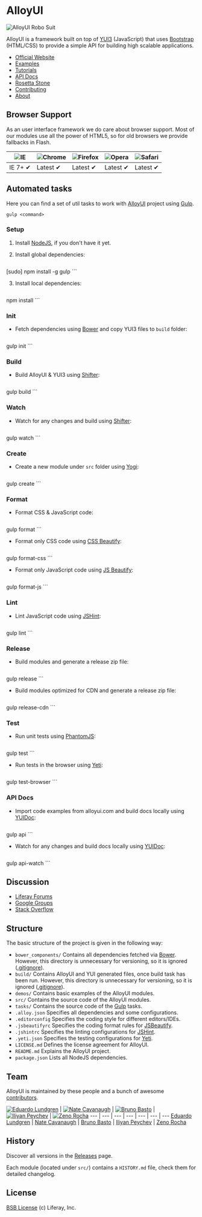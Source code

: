 # AlloyUI

![AlloyUI Robo Suit](http://f.cl.ly/items/292d3K0l3j221n3m0V0D/Alloy-Robo-Suit.jpg)

AlloyUI is a framework built on top of [YUI3](http://yuilibrary.com) (JavaScript) that uses [Bootstrap](http://liferay.github.io/alloy-bootstrap/) (HTML/CSS) to provide a simple API for building high scalable applications.

* [Official Website](http://alloyui.com/)
* [Examples](http://alloyui.com/examples/)
* [Tutorials](http://alloyui.com/tutorials/)
* [API Docs](http://alloyui.com/api/)
* [Rosetta Stone](http://alloyui.com/rosetta-stone/)
* [Contributing](http://alloyui.com/contributing/)
* [About](http://alloyui.com/about/)

## Browser Support

As an user interface framework we do care about browser support. Most of our modules use all the power of HTML5, so for old browsers we provide fallbacks in Flash.

![IE](https://raw.github.com/alrra/browser-logos/master/internet-explorer/internet-explorer_48x48.png) | ![Chrome](https://raw.github.com/alrra/browser-logos/master/chrome/chrome_48x48.png) | ![Firefox](https://raw.github.com/alrra/browser-logos/master/firefox/firefox_48x48.png) | ![Opera](https://raw.github.com/alrra/browser-logos/master/opera/opera_48x48.png) | ![Safari](https://raw.github.com/alrra/browser-logos/master/safari/safari_48x48.png)
--- | --- | --- | --- | --- |
IE 7+ ✔ | Latest ✔ | Latest ✔ | Latest ✔ | Latest ✔ |

## Automated tasks

Here you can find a set of util tasks to work with [AlloyUI](http://github.com/liferay/alloy-ui) project using [Gulp](http://gulpjs.com/).

```
gulp <command>
```

### Setup

1. Install [NodeJS](http://nodejs.org/download/), if you don't have it yet.

2. Install global dependencies:

    ```
[sudo] npm install -g gulp
    ```

3. Install local dependencies:

    ```
npm install
    ```

### Init

* Fetch dependencies using [Bower](http://bower.io/) and copy YUI3 files to `build` folder:

    ```
gulp init
    ```

### Build

* Build AlloyUI & YUI3 using [Shifter](http://yui.github.io/shifter/):

    ```
gulp build
    ```

### Watch

* Watch for any changes and build using [Shifter](http://yui.github.io/shifter/):

    ```
gulp watch
    ```

### Create

* Create a new module under `src` folder using [Yogi](http://yui.github.io/yogi/):

    ```
gulp create
    ```

### Format

* Format CSS & JavaScript code:

    ```
gulp format
    ```

* Format only CSS code using [CSS Beautify](https://www.npmjs.org/package/cssbeautify/):

    ```
gulp format-css
    ```

* Format only JavaScript code using [JS Beautify](https://www.npmjs.org/package/js-beautify/):

    ```
gulp format-js
    ```

### Lint

* Lint JavaScript code using [JSHint](http://www.jshint.com/):

    ```
gulp lint
    ```

### Release

* Build modules and generate a release zip file:

    ```
gulp release
    ```

* Build modules optimized for CDN and generate a release zip file:

    ```
gulp release-cdn
    ```

### Test

* Run unit tests using [PhantomJS](http://phantomjs.org/):

    ```
gulp test
    ```

* Run tests in the browser using [Yeti](http://yeti.cx/):

    ```
gulp test-browser
    ```

### API Docs

* Import code examples from alloyui.com and build docs locally using [YUIDoc](http://yui.github.io/yuidoc/):

    ```
gulp api
    ```

* Watch for any changes and build docs locally using [YUIDoc](http://yui.github.io/yuidoc/):

    ```
gulp api-watch
    ```

## Discussion

* [Liferay Forums](http://www.liferay.com/community/forums/-/message_boards/category/8409523)
* [Google Groups](https://groups.google.com/forum/?fromgroups#!forum/alloyui)
* [Stack Overflow](http://stackoverflow.com/questions/tagged/alloy-ui)

## Structure

The basic structure of the project is given in the following way:

* `bower_components/` Contains all dependencies fetched via [Bower](http://bower.io/). However, this directory is unnecessary for versioning, so it is ignored ([.gitignore](https://github.com/liferay/alloy-ui/blob/master/.gitignore)).
* `build/` Contains AlloyUI and YUI generated files, once build task has been run. However, this directory is unnecessary for versioning, so it is ignored ([.gitignore](https://github.com/liferay/alloy-ui/blob/master/.gitignore)).
* `demos/` Contains basic examples of the AlloyUI modules.
* `src/` Contains the source code of the AlloyUI modules.
* `tasks/` Contains the source code of the [Gulp](http://gulpjs.com/) tasks.
* `.alloy.json` Specifies all dependencies and some configurations.
* `.editorconfig` Specifies the coding style for different editors/IDEs.
* `.jsbeautifyrc` Specifies the coding format rules for [JSBeautify](http://jsbeautifier.org/).
* `.jshintrc` Specifies the linting configurations for [JSHint](http://www.jshint.com/).
* `.yeti.json` Specifies the testing configurations for [Yeti](http://yeti.cx/).
* `LICENSE.md` Defines the license agreement for AlloyUI.
* `README.md` Explains the AlloyUI project.
* `package.json` Lists all NodeJS dependencies.

## Team

AlloyUI is maintained by these people and a bunch of awesome [contributors](https://github.com/liferay/alloy-ui/graphs/contributors).

[![Eduardo Lundgren](http://gravatar.com/avatar/42327de520e674a6d1686845b30778d0?s=70)](https://github.com/eduardolundgren) | [![Nate Cavanaugh](http://gravatar.com/avatar/3f754d8a639c608d338b580b446c59d6?s=70)](https://github.com/natecavanaugh) | [![Bruno Basto](http://gravatar.com/avatar/4d7367e850216a8e6f9be296c74f0d68?s=70)](https://github.com/brunobasto) | [![Iliyan Peychev](http://gravatar.com/avatar/c2a0cb9ed0d19196b7fe061055c18838?s=70)](https://github.com/ipeychev) | [![Zeno Rocha](http://gravatar.com/avatar/e190023b66e2b8aa73a842b106920c93?s=70)](https://github.com/zenorocha)
--- | --- | --- | --- | --- | --- | ---
[Eduardo Lundgren](https://github.com/eduardolundgren) | [Nate Cavanaugh](https://github.com/natecavanaugh) | [Bruno Basto](https://github.com/brunobasto) | [Iliyan Peychev](https://github.com/ipeychev) | [Zeno Rocha](https://github.com/zenorocha)

## History

Discover all versions in the [Releases](https://github.com/liferay/alloy-ui/releases) page.

Each module (located under `src/`) contains a `HISTORY.md` file, check them for detailed changelog.

## License

[BSB License](https://github.com/liferay/alloy-ui/blob/master/LICENSE.md) (c) Liferay, Inc.
